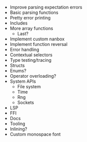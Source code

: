 - Improve parsing expectation errors
- Basic parsing functions
- Pretty error printing
- Includes
- More array functions
  - Last?
- Implement custom nanbox
- Implement function reversal
- Error handling
- Contextual selectors
- Type testing/tracing
- Structs
- Enums?
- Operator overloading?
- System APIs
  - File system
  - Time
  - Rng
  - Sockets
- LSP
- FFI
- Docs
- Tooling
- Inlining?
- Custom monospace font